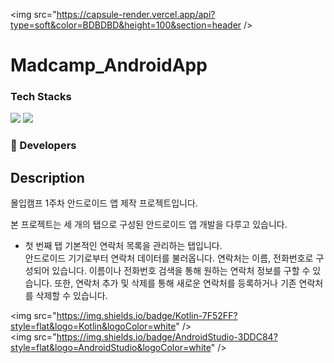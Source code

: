<img src="https://capsule-render.vercel.app/api?type=soft&color=BDBDBD&height=100&section=header />


# Madcamp_AndroidApp

### Tech Stacks
<img src="https://img.shields.io/badge/AndroidStudio-3DDC84?style=flat-square&logo=AndroidStudio&logoColor=white"/> <img src="https://img.shields.io/badge/Kotlin-7F52FF?style=flat-square&logo=Kotlin&logoColor=white"/>

### 👥 Developers


## Description
몰입캠프 1주차 안드로이드 앱 제작 프로젝트입니다.

본 프로젝트는 세 개의 탭으로 구성된 안드로이드 앱 개발을 다루고 있습니다.
- 첫 번째 탭
  기본적인 연락처 목록을 관리하는 탭입니다. <br/>
  안드로이드 기기로부터 연락처 데이터를 불러옵니다. 연락처는 이름, 전화번호로 구성되어 있습니다. 이름이나 전화번호 검색을 통해 원하는 연락처 정보를 구할 수 있습니다. 또한, 연락처 추가 및 삭제를 통해 새로운 연락처를 등록하거나 기존 연락처를 삭제할 수 있습니다.

<img src="https://img.shields.io/badge/Kotlin-7F52FF?style=flat&logo=Kotlin&logoColor=white" />
<img src="https://img.shields.io/badge/AndroidStudio-3DDC84?style=flat&logo=AndroidStudio&logoColor=white" />



